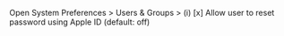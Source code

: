 Open System Preferences > Users & Groups > (i)
[x] Allow user to reset password using Apple ID (default: off)

